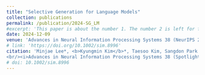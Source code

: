 ```yaml
---
title: "Selective Generation for Language Models"
collection: publications
permalink: /publication/2024-SG_LM
#excerpt: 'This paper is about the number 1. The number 2 is left for future work.'
date: 2024-12-09
venue: 'Advances in Neural Information Processing Systems 38 (NeurIPS 2024)'
# link: 'https://doi.org/10.1002/sim.8996'
citation: 'Minjae Lee*, <b>Kyungmin Kim</b>*, Taesoo Kim, Sangdon Park.
<br/><i>Advances in Neural Information Processing Systems 38 (Spotlight).</i>, 2024'
# doi: 10.1002/sim.8996
---
```

